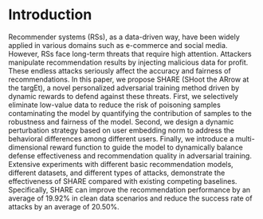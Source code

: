 # Introduction
Recommender systems (RSs), as a data-driven way, have been widely applied in various domains such as e-commerce and social media. However, RSs face long-term threats that require high attention. Attackers manipulate recommendation results by injecting malicious data for profit. These endless attacks seriously affect the accuracy and fairness of recommendations. In this paper, we propose SHARE (SHoot the ARrow at the targEt), a novel personalized adversarial training method driven by dynamic rewards to defend against these threats. First, we selectively eliminate low-value data to reduce the risk of poisoning samples contaminating the model by quantifying the contribution of samples to the robustness and fairness of the model. Second, we design a dynamic perturbation strategy based on user embedding norm to address the behavioral differences among different users. Finally, we introduce a multi-dimensional reward function to guide the model to dynamically balance defense effectiveness and recommendation quality in adversarial training. Extensive experiments with different basic recommendation models, different datasets, and different types of attacks, demonstrate the effectiveness of SHARE compared with existing competing baselines. Specifically, SHARE can improve the recommendation performance by an average of 19.92% in clean data scenarios and reduce the success rate of attacks by an average of 20.50%.
